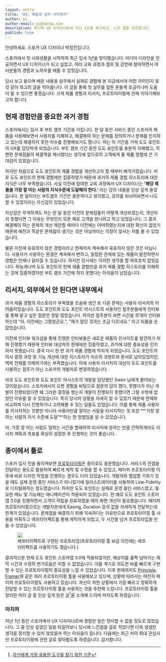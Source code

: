 ```yaml
---
layout: entry
title: "UX, 배움과 실무 사이에서"
author: pi
author-email: pi@spoqa.com
description: 주니어 UX 디자이너로써 지난 1년을 회고하고, 느낀 점을 공유합니다.
publish: true
---
```

안녕하세요. 스포카 UX 디자이너 박정진입니다.

스포카에서 첫 사회생활을 시작하여 최근 입사 1년을 맞이했습니다. 미디어 디자인을 전공하면서 UX 디자이너가 되고 싶었고, 여러 교육 과정과 캠프 및 강연에 참여하면서 여러분들의 경험과 노하우를 배울 수 있었습니다.

당시 보고 들으며 배운 내용을 실무에서 실제로 경험해 본 지금에서야 어떤 의미인지 알 것 같아 회고의 글을 적어봅니다.
이 글을 통해 첫 실무를 앞둔 분들께 조금이나마 도움이 될 수 있으면 좋겠습니다. 
크게 제품 경험과 리서치, 프로토타이핑에 관해 이야기해보고자 합니다.

## 현재 경험만큼 중요한 과거 경험 

스포카에서는 입사 후 부트 캠프 기간을 가집니다. 한 달 동안 서비스 중인 스포카의 제품을 사용해보면서 사용자를 이해하고, 해결해야 하는 문제를 정의하거나 
문제를 인지하고 있는데 해결하지 못한 이슈를 진행해보기도 합니다. 저는 이 기간을 거쳐 도도 포인트의 UX를 담당하게 되었습니다.
부트 캠프 기간 동안 도도 포인트를 충분히 이해했고, 직면한 문제점들의 해결책을 제시했다는 생각에 앞으로의 고객에게 줄 제품 경험에 큰 기대감이 있었습니다.

하지만 처음으로 도도 포인트의 제품 경험을 개선하고자 할 때부터 삐걱거렸습니다. 바로 도도 포인트의 현재 경험에만 집중하였기 때문에 과거의 제품 경험 히스토리에 대한 지식은 너무 부족했습니다. 
사실 이전에 참여한 교육 과정에서 UX 디자이너는 **'해당 제품을 가장 잘 아는 사람의 지식수준에 도달해야 한다.'** 라는 강의 내용을 인상 깊게 들었습니다. 
한 달이라는 부트캠프 기간은 충분하다고 생각했고, 강의를 되뇌어보면서 나도 할 수 있겠지라는 자신감이 있었습니다. 

자신감은 무색하게도 저는 한 달 동안 이전의 문제점들이 어떻게 개선되었는지, 개선되지 못했다면 그 이유는 무엇인지 모른 채로 고객을 만나려고 하고 있었습니다.
그 결과 해결해야 하는 문제의 개선 제안할 때마다 이전에는 어떠하였는지에 대한 확신이 없었기 때문에 예전과 똑같은 문제점이 생기는 것은 아닐까라는 걱정이 앞서는
저를 볼 수 있었습니다.

물론 이전에 유효하지 않은 경험이라고 현재까지 계속해서 유효하지 않은 것은 아닙니다. 사용자가 사용하는 환경은 계속해서 변하고, 밀접한 관계에 있는 제품이 발전하면서
경험은 언제나 달라질 수 있습니다. 하지만 당시에는 이러한 생각을 할 여유조차 없었습니다. 뒤늦게나마 도도 포인트의 현재 제품 경험만큼 과거 제품 경험 히스토리를 이해하는 것에 집중하였지만 부트 캠프 기간에 
하지 못했다는 아쉬움이 남았습니다. 

## 리서치, 외부에서 안 된다면 내부에서

과거 제품 경험의 히스토리가 부족했을 즈음에 생긴 또 다른 문제는 사용자 리서치의 어려움이었습니다. 도도 포인트와 도도 포인트 어시스트의 사용자인 점주분들에게 인터뷰를 통해
묻고 싶은 질문은 정말 많았습니다. 하지만 점주분의 바쁜 시간을 쪼개어 인터뷰하는데 "아, 이전에는 그랬었군요.", "제가 알던 것과는 조금 다르네요." 라고 되물을 순 없었습니다. 

이전에 인터뷰 워크샵을 통해 진행한 인터뷰들은 새로운 제품의 인사이트를 발견하기 위해 진행했기 때문에 인터뷰 대상자의 현재에만 집중하였고, 과거에 대한 중요성을 인지하지 못했습니다. 
결국 다시 한 번 과거 제품 경험에 막히게 되었습니다. 도도 포인트의 의사 결정 과정 및 기능 개선에 대한 히스토리가 이슈의 코멘트와 문서로 남아있었지만, 맥락 전체를 이해하기에는 부족했습니다. 
이에 사용자 리서치의 대상이 도도 포인트를 사용하는 점주가 아닌 스포카의 개발자로 변경하였습니다. 

바로 도도 포인트와 도도 포인트 어시스트의 개발을 담당했던 *Swen* 님에게 
물어보는 것이었습니다. 스포카에서의 오랜 경험을 바탕으로 질문의 답이 했다, 못했다가 아닌 개발이 진행되었다면 왜 그러한 결정을 했는지 개발이 진행되지 못했다면 그럴 수밖에 없었던 이유를 알 수 있었습니다. 
특히 당시의 상황을 자세히 알 수 있었기 때문에 현재와 비교하여 다시 진행하거나 고려해볼 수 있는 일들도 있었습니다. 
이를 통해 제품 사용자를 리서치하는 것뿐만 아니라 사용자만큼 잘아는 사람을 리서치하는 것 또한 **'가장 잘 아는 사람의 지식 수준에 도달'**하는 한 방법임을 알 수 있었습니다.

아, 가장 잘 아는 사람도 일하는 시간을 할애하여 리서치에 응하는 만큼 간략하게라도 리서치 계획과 목표를 확실히 설정한 후 진행하는 것이 좋습니다. 


## 종이에서 툴로
스포카 입사 전을 돌이켜보면 [프로토타이핑](http://spoqa.github.io/2013/02/06/Prototyping.html)은 종이로도 충분했습니다. 서비스의 컨셉을 전달하는 용도로 활용하여 빠르게 제작 및 수정을 할 수 있었고, 페이퍼 프로토타이핑 이후에 바로 디자인 작업을 진행하는 경우도 더러 있었습니다. 개발자와 협업할 기회가 있을 때도 실제 운영 중인 서비스가 아니었기에 일러스트레이터를 사용하여 Low-Fidelity로 디지털화하는 정도였습니다. 하지만 도도 포인트는 
실제로 운영 중인 서비스였고, 필요한 메뉴 및 기능에는 애니메이션이 적용되어 있었습니다. 한 예로 도도 포인트 스토어앱 3.0을 진행하면서 고객이 적립을 완료하였을 때의 화면 개선이 필요했습니다.
페이퍼 프로토타이핑으로는 개발자분에게 Easing, Duration 등의 값을 자세하게 전달하는데 한계가 있었습니다. 문제점을 해결하기 위해 익숙하다는 이유만으로 프로토타이핑 툴 사용을 미뤄두고 애프터이펙트를 통해 제작하게 되었고, 두 시간을 넘겨 프로토타입을 만들 수 있었습니다. 

<figure>
<img src="/images/2016-03-31/prototype.gif"
style="margin-right:auto; margin-left:auto;" />
<figcaption>애프터이펙트로 구현된 프로토타입(프로토타이핑 툴 보급 이전에는 애프터이펙트를 사용하기도 했습니다.)</figcaption>
</figure>

결과적으론 현재 도도 포인트 스토어앱 3.0에 적용되었지만, 예상치를 훌쩍 넘어가는 제작 시간과 수정의 번거로움은 피할 수 없었습니다. 
이를 계기로 의도한 바를 빠르게 구현할 수 있는 프로토타이핑의 중요성을 느낄 수 있었습니다. 이후 현재까지도 [Principle](http://principleformac.com/), [Framer](http://framerjs.com/)와 같은 여러 프로토타이핑 툴을 사용해보고 있으며, 상황에 따라서는 여전히 페이퍼 프로토타이핑도 사용하고 있습니다. 자신이 처한 상황에서 가장 빠르고 정확하게 전달할 수 있는 프로토타이핑 툴을 사용하는 것을 추천해 드립니다. 프로토타이핑 툴을 정리한 여러 글 중 인상 깊게 읽은 글[^1]을 소개해 드리며 마치도록 하겠습니다.



### 마치며
지난 1년 동안 스포카에서 UX 디자이너로써 경험한 일은 정리할 수 없을 정도로 많았습니다. 그 중 인상 깊었던 일을 되짚어보니 당시에 느낀점을 글로 적었다면 더욱 생생한 생각을 정리할 수 있지 않았을까 하는 아쉬움이 듭니다. 다음에는 최근 저의 최대 관심사인 프로토타이핑에 관한 글로 찾아뵙도록 하겠습니다.
감사합니다.

[^1]: [자신에게 가장 유용한 도구를 찾기 위한 기준](https://brunch.co.kr/@jihere1001/5)
